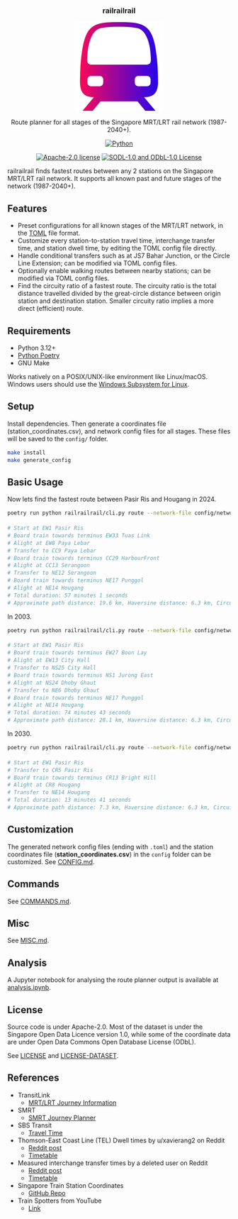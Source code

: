 <div align="center">
  <h3 align="center">railrailrail</h3>
  <img src="images/train.svg" alt="Train" width="200" height="200">

  <p align="center">
  Route planner for all stages of the Singapore MRT/LRT rail network (1987-2040+).
  </p>

  <p align="center">
  <a href="https://python.org"><img src="https://img.shields.io/badge/Python-FFD43B?style=for-the-badge&logo=python&logoColor=blue" alt="Python"/></a>
  </p>

  <p align="center">
  <a href="LICENSE"><img src="https://img.shields.io/badge/SOURCE_CODE_LICENSE-Apache--2.0-GREEN?style=for-the-badge" alt="Apache-2.0 license"/></a>
  <a href="LICENSE-DATASET"><img src="https://img.shields.io/badge/DATASET_LICENSE-SODL--1.0%20AND%20ODbL--1.0-GREEN?style=for-the-badge" alt="SODL-1.0 and ODbL-1.0 License"/></a>
  </p>
</div>

railrailrail finds fastest routes between any 2 stations on the Singapore MRT/LRT rail network. It supports all known past and future stages of the network (1987-2040+).

## Features

- Preset configurations for all known stages of the MRT/LRT network, in the [TOML](https://toml.io) file format.
- Customize every station-to-station travel time, interchange transfer time, and station dwell time, by editing the TOML config file directly.
- Handle conditional transfers such as at JS7 Bahar Junction, or the Circle Line Extension; can be modified via TOML config files.
- Optionally enable walking routes between nearby stations; can be modified via TOML config files.
- Find the circuity ratio of a fastest route. The circuity ratio is the total distance travelled divided by the great-circle distance between origin station and destination station. Smaller circuity ratio implies a more direct (efficient) route.

## Requirements

- Python 3.12+
- [Python Poetry](https://python-poetry.org)
- GNU Make

Works natively on a POSIX/UNIX-like environment like Linux/macOS. Windows users should use the [Windows Subsystem for Linux](https://docs.microsoft.com/en-us/windows/wsl/install).

## Setup

Install dependencies. Then generate a coordinates file (station_coordinates.csv), and network config files for all stages.
These files will be saved to the `config/` folder.

```bash
make install
make generate_config
```

## Basic Usage

Now lets find the fastest route between Pasir Ris and Hougang in 2024.

```bash
poetry run python railrailrail/cli.py route --network-file config/network_tel_4.toml --coordinates-file config/station_coordinates.csv --start EW1 --end NE14

# Start at EW1 Pasir Ris
# Board train towards terminus EW33 Tuas Link
# Alight at EW8 Paya Lebar
# Transfer to CC9 Paya Lebar
# Board train towards terminus CC29 HarbourFront
# Alight at CC13 Serangoon
# Transfer to NE12 Serangoon
# Board train towards terminus NE17 Punggol
# Alight at NE14 Hougang
# Total duration: 57 minutes 1 seconds
# Approximate path distance: 19.6 km, Haversine distance: 6.3 km, Circuity ratio: 3.1
```

In 2003.

```bash
poetry run python railrailrail/cli.py route --network-file config/network_nel.toml --coordinates-file config/station_coordinates.csv --start EW1 --end NE14

# Start at EW1 Pasir Ris
# Board train towards terminus EW27 Boon Lay
# Alight at EW13 City Hall
# Transfer to NS25 City Hall
# Board train towards terminus NS1 Jurong East
# Alight at NS24 Dhoby Ghaut
# Transfer to NE6 Dhoby Ghaut
# Board train towards terminus NE17 Punggol
# Alight at NE14 Hougang
# Total duration: 74 minutes 43 seconds
# Approximate path distance: 28.1 km, Haversine distance: 6.3 km, Circuity ratio: 4.4
```

In 2030.

```bash
poetry run python railrailrail/cli.py route --network-file config/network_crl_1.toml --coordinates-file config/station_coordinates.csv --start EW1 --end NE14

# Start at EW1 Pasir Ris
# Transfer to CR5 Pasir Ris
# Board train towards terminus CR13 Bright Hill
# Alight at CR8 Hougang
# Transfer to NE14 Hougang
# Total duration: 13 minutes 41 seconds
# Approximate path distance: 7.3 km, Haversine distance: 6.3 km, Circuity ratio: 1.1
```

## Customization

The generated network config files (ending with `.toml`) and the station coordinates file (**station_coordinates.csv**) in the `config`
folder can be customized. See [CONFIG.md](docs/CONFIG.md).

## Commands

See [COMMANDS.md](docs/COMMANDS.md).

## Misc

See [MISC.md](docs/MISC.md).

## Analysis

A Jupyter notebook for analysing the route planner output is available at [analysis.ipynb](analysis/analysis.ipynb).

## License

Source code is under Apache-2.0. Most of the dataset is under the Singapore Open Data Licence version 1.0, while some of the coordinate
data are under Open Data Commons Open Database License (ODbL).

See [LICENSE](LICENSE) and [LICENSE-DATASET](LICENSE-DATASET).

## References

- TransitLink
  - [MRT/LRT Journey Information](https://www.transitlink.com.sg/eservice/eguide/rail_idx.php)
- SMRT
  - [SMRT Journey Planner](https://journey.smrt.com.sg)
- SBS Transit
  - [Travel Time](https://www.sbstransit.com.sg/travel-time)
- Thomson-East Coast Line (TEL) Dwell times by u/xavierang2 on Reddit
  - [Reddit post](https://www.reddit.com/r/singapore/comments/z6i58u/some_observations_about_the_thomsoneast_coast)
  - [Timetable](https://docs.google.com/document/d/1LO1lB0jptt8UJnlUYUd3KxYqSmKoyvIauf6DNYVlb5w)
- Measured interchange transfer times by a deleted user on Reddit
  - [Reddit post](https://www.reddit.com/r/singapore/comments/10wkygf/mrt_map_with_transfer_timing)
  - [Timetable](https://docs.google.com/spreadsheets/d/1e-Tuf6rHBFsgsuFN7XqbFL8ec_vdRjQw)
- Singapore Train Station Coordinates
  - [GitHub Repo](https://github.com/elliotwutingfeng/singapore_train_station_coordinates)
- Train Spotters from YouTube
  - [Link](TRAIN_SPOTTERS.md)
